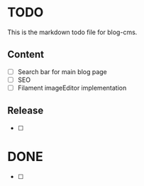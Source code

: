 # TODO

This is the markdown todo file for blog-cms.

## Content

- [ ] Search bar for main blog page
- [ ] SEO
- [ ] Filament imageEditor implementation

## Release

- [ ]

# DONE

- [ ]